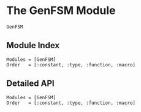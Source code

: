 # The GenFSM Module


```@docs
GenFSM
```

## Module Index

```@index
Modules = [GenFSM]
Order   = [:constant, :type, :function, :macro]
```
## Detailed API

```@autodocs
Modules = [GenFSM]
Order   = [:constant, :type, :function, :macro]
```


